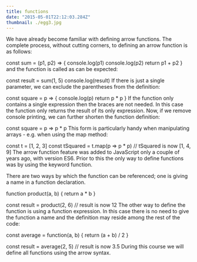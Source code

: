 ```yaml
---
title: functions
date: "2015-05-01T22:12:03.284Z"
thumbnail: ./egg3.jpg
---
```


We have already become familiar with defining arrow functions. The complete process, without cutting corners, to defining an arrow function is as follows:

const sum = (p1, p2) => {
console.log(p1)
console.log(p2)
return p1 + p2
}
and the function is called as can be expected:

const result = sum(1, 5)
console.log(result)
If there is just a single parameter, we can exclude the parentheses from the definition:

const square = p => {
console.log(p)
return p \* p
}
If the function only contains a single expression then the braces are not needed. In this case the function only returns the result of its only expression. Now, if we remove console printing, we can further shorten the function definition:

const square = p => p \* p
This form is particularly handy when manipulating arrays - e.g. when using the map method:

const t = [1, 2, 3]
const tSquared = t.map(p => p \* p)
// tSquared is now [1, 4, 9]
The arrow function feature was added to JavaScript only a couple of years ago, with version ES6. Prior to this the only way to define functions was by using the keyword function.

There are two ways by which the function can be referenced; one is giving a name in a function declaration.

function product(a, b) {
return a \* b
}

const result = product(2, 6)
// result is now 12
The other way to define the function is using a function expression. In this case there is no need to give the function a name and the definition may reside among the rest of the code:

const average = function(a, b) {
return (a + b) / 2
}

const result = average(2, 5)
// result is now 3.5
During this course we will define all functions using the arrow syntax.

